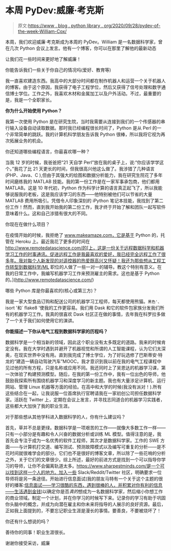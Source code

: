 # 本周 PyDev:威廉·考克斯

> 原文:[https://www . blog . python library . org/2020/09/28/pydev-of-the-week-William-Cox/](https://www.blog.pythonlibrary.org/2020/09/28/pydev-of-the-week-william-cox/)

本周，我们欢迎威廉·考克斯成为本周的 PyDev。William 是一名数据科学家，曾在几次 Python 会议上发言。他有一个博客，你可以在那里了解他的最新动态

让我们花一些时间来更好地了解威廉！

你能告诉我们一些关于你自己的情况吗(爱好、教育等)

我一直喜欢建造东西。我高中的大部分时间都在制作机器人和运营一个关于机器人的博客。由于这个原因，我获得了电子工程学位，然后又获得了信号处理和数字通信博士学位。工作之外，我喜欢木材和金属加工以及户外活动。不过，最重要的是，我是一个全职家长。

**你为什么开始使用 Python？**

我第一次使用 Python 是在研究生院，当时我需要从连接到我们的一个传感器的串行输入设备自动读取数据。那时我已经编程很长时间了，Python 是从 Perl 的一个非常简单的跳跃。我的计算机科学朋友告诉我 Python 很棒，所以我将它视为再次拓展业务的机会。

你还知道哪些编程语言，你最喜欢哪一种？

当我 12 岁的时候，我爸爸把“21 天自学 Perl”放在我的桌子上，说:“你应该学学这个。”我花了比 21 天更长的时间，但我很高兴他这么做了。我涉猎了几种语言(PHP、Java、C ),但由于其强大的绘图和数据分析能力，我在研究生院花了多年时间磨练我的 MATLAB 技能。我的第一份工作是在一家军事承包商，他们都用 MATLAB。这是 10 年代初，Python 作为科学计算的语言真正起飞了，所以我能够说服我的老板，这是我应该学习的东西——他特别被他们可以节省的大量 MATLAB 费用所吸引。凭借令人印象深刻的 iPython 笔记本技能，我找到了第二份工作！然而，直到我开始我的第二份工作，我才终于开始了解和团队一起写软件意味着什么。这和自己涉猎有很大的不同。

你现在在做什么项目？

在疫情开始的时候，我拒绝了 www.makeamaze.com，它是基于 Python 的，托管在 Heroku 上。最近我花了更多的时间在 http://www.remotedatascience.com/的[上，这是一份关于远程数据科学和机器学习工作的时事通讯。促进远程工作是我最喜欢的爱好，我已经完全远程工作了很多年。我对每个人新发现的对遥控器的热爱既高兴又怀疑！我还为那些想从工程工作转型到数据科学/ML 职位的人做了一些一对一的辅导。教这个特别有意义。在我的日常工作中，我编写机器学习工作来预测雇主的需求。这也是基于 Python 的。](http://www.remotedatascience.com/)

哪些 Python 库是你最喜欢的(核心或第三方)？

我是一家大型食品订购和配送公司的机器学习工程师，每天都使用熊猫。`黑色'、` isort '和` flake8 '使我的工作更容易。我们用 Dask 和它的软件包家族分发我们所有的机器学习工作。我真的很喜欢 Dask 社区正在做的事情，去年我在科罗拉多做了一个关于我们如何使用它的演讲。

**你能描述一下你从电气工程到数据科学家的历程吗？**

数据科学是一个相当新的领域，因此这个职业没有太多既定的道路。我来的时候肯定没有。我在大学时遇到并避开了机器视觉和所谓的人工智能课程，认为它们太深奥，在现实世界中没有用。直到我完成了博士学位，为了好玩选修了巴斯蒂安·特龙的“建造一辆自动驾驶汽车”MOOC，我才意识到我以前在我的电气工程课程中见过他的所有方程，只是名称或应用不同。我还同时上了吴恩达的机器学习课，第一次体验了构建预测模型。随后，在我的第一份工作中，我有一位出色的导师，他鼓励我探索所有围绕机器学习和深度学习的新主题。我也有大量涉足计算机、运行网站、管理 Linux 机器等方面的经验。在高中和大学的时候(我没有派对！).所有这些结合在一起，让我说服一位首席执行官聘请我在一家初创公司担任数据科学家。活跃在 Twitter 上，定期在会议上发言，并寻找志同道合的机器学习实践者，这些都大大加快了我的职业生涯。

对于那些想从其他学科进入数据科学的人，你有什么建议吗？

首先，草并不总是更绿。数据科学是一项艰苦的工作——就像大多数工作一样——只有一小部分是有趣和令人兴奋的数据分析或训练 ML 模型。值得注意的是，我首先会专注于成为一名优秀的软件工程师，其次才是数据科学家。工作的 SWE 方面——与计算机打交道、编写测试、预测故障模式以及编写可重复的分析——是不花时间就很难学会的部分。它们也不是很好的博客文章，所以除了一些花哨的分析之外，关于它们的文章很少。综上所述，最好的前进方式是找到一个可以指导你学习的导师，让你不会偏离轨道太多。https://www.sharpestminds.com/是一个可以找到这样一个人的地方。加入一些 Slack/Reddit/Twitter 社区，明确要求一位导师将是另一条途径。开始进行信息面试(我的朋友马特有一个关于这个主题的很好的播客:[信息面试——学习很酷的东西，遇到很棒的人，并积累对你有利的信息——生活遇到金钱](https://www.lifemeetsmoney.com/podcast/info-interviewing))以确定你是否*真的*想成为一名数据科学家，然后缩小你想工作的商业领域。制定一个计划，并在你学习的时候写下来。记录你的学习有助于巩固你头脑中的概念，并成为向潜在雇主和你未来将指导的人展示的良好资源。最后，正如我上面提到的，不要忘记职业生涯是漫长的事情。要善良，不要被烧坏了！

你还有什么想说的吗？

善待你的同事！职业生涯很长。

谢谢你接受采访，威廉